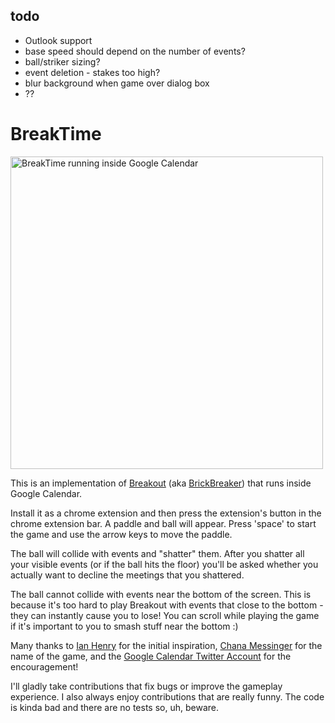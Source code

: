 ## todo
- Outlook support
- base speed should depend on the number of events?
- ball/striker sizing?
- event deletion - stakes too high?
- blur background when game over dialog box
- ??

# BreakTime

<img src="./images/breaktime-final-readme.gif" alt="BreakTime running inside Google Calendar" width="500px" height="500px" />

This is an implementation of [Breakout](<https://en.wikipedia.org/wiki/Breakout_(video_game)>) (aka [BrickBreaker](https://en.wikipedia.org/wiki/Brick_Breaker)) that runs inside Google Calendar.

Install it as a chrome extension and then press the extension's button in the chrome extension bar. A paddle and ball will appear. Press 'space' to start the game and use the arrow keys to move the paddle.

The ball will collide with events and "shatter" them. After you shatter all your visible events (or if the ball hits the floor) you'll be asked whether you actually want to decline the meetings that you shattered.

The ball cannot collide with events near the bottom of the screen. This is because it's too hard to play Breakout with events that close to the bottom - they can instantly cause you to lose! You can scroll while playing the game if it's important to you to smash stuff near the bottom :)

Many thanks to [Ian Henry](https://twitter.com/ianthehenry/status/1757464426616435093) for the initial inspiration, [Chana Messinger](https://twitter.com/ChanaMessinger/status/1757941634975859132) for the name of the game, and the [Google Calendar Twitter Account](https://twitter.com/googlecalendar/status/1764769037156843555) for the encouragement!

I'll gladly take contributions that fix bugs or improve the gameplay experience. I also always enjoy contributions that are really funny. The code is kinda bad and there are no tests so, uh, beware.
